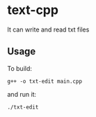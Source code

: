 # text-cpp
It can write and read txt files

## Usage

To build:
```
g++ -o txt-edit main.cpp
```

and run it:
```
./txt-edit
```
